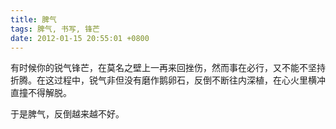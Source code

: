 ```yaml
---
title: 脾气
tags: 脾气, 书写, 锋芒
date: 2012-01-15 20:55:01 +0800
---
```



有时候你的锐气锋芒，在莫名之壁上一再来回挫伤，然而事在必行，又不能不坚持折腾。在这过程中，锐气非但没有磨作鹅卵石，反倒不断往内深植，在心火里横冲直撞不得解脱。

于是脾气，反倒越来越不好。

